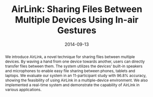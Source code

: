 ---
abstract: |-
  We introduce AirLink, a novel technique for sharing files between multiple devices. By waving a hand from one device towards another, users can directly transfer files between them. The system utilizes the devices' built-in speakers and microphones to enable easy file sharing between phones, tablets and laptops. We evaluate our system in an 11-participant study with 96.8% accuracy, showing the feasibility of using AirLink in a multiple-device environment. We also implemented a real-time system and demonstrate the capability of AirLink in various applications.
authors:
- chen
- Daniel Ashbrook
- goel
- Sung-Hyuck Lee
- patel
award: ''
bibtex: |-
  @inproceedings{Chen:2014:ASF:2632048.2632090,
   author = {Chen, Ke-Yu and Ashbrook, Daniel and Goel, Mayank and Lee, Sung-Hyuck and Patel, Shwetak},
   title = {AirLink: Sharing Files Between Multiple Devices Using In-air Gestures},
   booktitle = {Proceedings of the 2014 ACM International Joint Conference on Pervasive and Ubiquitous Computing},
   series = {UbiComp '14},
   year = {2014},
   isbn = {978-1-4503-2968-2},
   location = {Seattle, Washington},
   pages = {565--569},
   numpages = {5},
   url = {http://doi.acm.org/10.1145/2632048.2632090},
   doi = {10.1145/2632048.2632090},
   acmid = {2632090},
   publisher = {ACM},
   address = {New York, NY, USA},
   keywords = {doppler effect, gestures, mobile phones, multipledevice environment, sensing},
  }
caption: ''
citation: |-
  Ke-Yu Chen, Daniel Ashbrook, Mayank Goel, Sung-Hyuck Lee, and Shwetak Patel. 2014. AirLink: sharing files between multiple devices using in-air gestures.  In Proceedings of the 2014 ACM International Joint Conference on Pervasive and Ubiquitous Computing (UbiComp '14). ACM, New York, NY, USA,  565-569. DOI=http://dx.doi.org/10.1145/2632048.2632090
conference: ACM International Joint Conference on Pervasive and Ubiquitous Computing
  (UbiComp), 2014
date: '2014-09-13'
image: ''
pdf: /pdfs/airlink.pdf
thumbnail: ''
title: 'AirLink: Sharing Files Between Multiple Devices Using In-air Gestures'
video: ''
video_embed: ''
---
